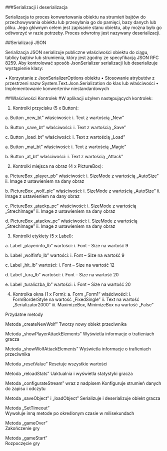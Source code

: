 ﻿###Serializacji i deserializacja

Serializacja to proces konwertowania obiektu na strumień bajtów do przechowywania obiektu lub przesyłania go do pamięci, bazy danych lub pliku. Jego głównym celem jest zapisanie stanu obiektu, aby można było go odtworzyć w razie potrzeby. Proces odwrotny jest nazywany deserializacji.

##Serializacji JSON
	
Serializacja JSON serializuje publiczne właściwości obiektu do ciągu, tablicy bajtów lub strumienia, który jest zgodny ze specyfikacją JSON RFC 8259. Aby kontrolować sposób JsonSerializer serializacji lub deserializuje wystąpienie klasy:

•	Korzystanie z JsonSerializerOptions obiektu
•	Stosowanie atrybutów z przestrzeni nazw System.Text.Json.Serialization do klas lub właściwości
•	Implementowanie konwerterów niestandardowych



##Właściwości Kontrolek
#W aplikacji użyłem następujących kontrolek:

1.	Kontrolki przycisku (5 x Button):

 
a.	Button „new_bt”  właściwości:
i.	Text z wartością „New”

b.	Button „save_bt”  właściwości:
i.	Text z wartością „Save”

c.	Button „load_bt”  właściwości:
i.	Text z wartością „Load”



a.	Button „mat_bt”  właściwości:
i.	Text z wartością „Magic”

b.	Button „at_bt”  właściwości:
i.	Text z wartością „Attack”





 

2.	Kontrolki miejsca na obraz (4 x PictureBox):

 
a.	PictureBox „player_pb” właściwości:
i.	SizeMode z wartością „AutoSize”
ii.	Image z ustawieniem na dany obraz

b.	PictureBox „wolf_pic” właściwości:
i.	SizeMode z wartością „AutoSize”
ii.	Image z ustawieniem na dany obraz


c.	PictureBox „atackp_pc” właściwości:
i.	SizeMode z wartością „StrechImage”
ii.	Image z ustawieniem na dany obraz

d.	PictureBox „atackw_pc” właściwości:
i.	SizeMode z wartością „StrechImage”
ii.	Image z ustawieniem na dany obraz











 

3.	Kontrolki etykiety (5 x Label):

 
a.	 Label „playerinfo_lb” wartości:
i.	Font – Size na wartość 9

b.	Label „wolfinfo_lb” wartości:
i.	Font – Size na wartość  9

c.	Label „hit_lb” wartości:
i.	Font – Size na wartość 12

d.	Label „tura_lb” wartości:
i.	Font – Size na wartość 20

e.	Label „turaliczba_lb” wartości:
i.	Font – Size na wartość 20


 
 

4.	Kontrolka okna (1 x Form):
a.	Form „Form1” właściwości:
i.	FormBorderStyle na wartość „FixedSingle”
ii.	Text na wartość „Serializator2000”
iii.	MaximizeBox, MinimizeBox na wartość „False”




Przydatne metody

Metoda „createNewWolf” 
Tworzy nowy obiekt przeciwnika


Metoda „showPlayerAttackElements” 
Wyświetla informacje o trafieniach gracza


Metoda „showWolfAttackElements” 
Wyświetla informacje o trafieniach przeciwnika


Metoda „resetValue” 
Resetuje wszystkie wartości


Metoda „reloadStats” 
Uaktualnia i wyświetla statystyki gracza



Metoda „configurateStream” wraz z nadpisem
Konfiguruje strumień danych do zapisu i odczytu


Metoda „saveObject” i „loadObject”
Serializuje i deserializuje obiekt gracza


Metoda „SetTimeout”  
Wywołuje inną metode po określonym czasie w milisekundach


Metoda „gameOver”  
Zakończenie gry 


Metoda „gameStart”  
Rozpoczęcie gry 
